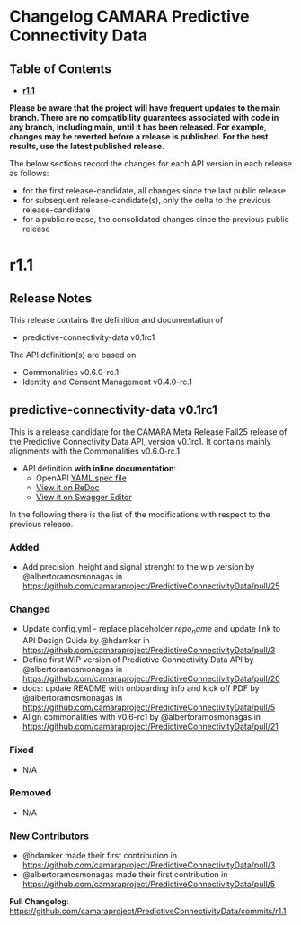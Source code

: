 # Changelog CAMARA Predictive Connectivity Data

## Table of Contents
- **[r1.1](#r11)**

**Please be aware that the project will have frequent updates to the main branch. There are no compatibility guarantees associated with code in any branch, including main, until it has been released. For example, changes may be reverted before a release is published. For the best results, use the latest published release.**

The below sections record the changes for each API version in each release as follows:
* for the first release-candidate, all changes since the last public release
* for subsequent release-candidate(s), only the delta to the previous release-candidate
* for a public release, the consolidated changes since the previous public release

# r1.1

## Release Notes
This release contains the definition and documentation of
* predictive-connectivity-data v0.1rc1

The API definition(s) are based on
* Commonalities v0.6.0-rc.1
* Identity and Consent Management v0.4.0-rc.1

## predictive-connectivity-data v0.1rc1

This is a release candidate for the CAMARA Meta Release Fall25 release of the Predictive Connectivity Data API, version v0.1rc1. It contains mainly alignments with the Commonalities v0.6.0-rc.1.

- API definition **with inline documentation**:
  - OpenAPI [YAML spec file](https://github.com/camaraproject/PredictiveConnectivityData/blob/r1.1/code/API_definitions/predictive-connectivity-data.yaml)
  - [View it on ReDoc](https://redocly.github.io/redoc/?url=https://raw.githubusercontent.com/camaraproject/PredictiveConnectivityData/r1.1/code/API_definitions/predictive-connectivity-data.yaml&nocors)
  - [View it on Swagger Editor](https://camaraproject.github.io/swagger-ui/?url=https://raw.githubusercontent.com/camaraproject/PredictiveConnectivityData/r1.1/code/API_definitions/predictive-connectivity-data.yaml)

In the following there is the list of the modifications with respect to the previous release.

### Added
* Add precision, height and signal strenght to the wip version by @albertoramosmonagas in https://github.com/camaraproject/PredictiveConnectivityData/pull/25

### Changed
* Update config.yml - replace placeholder $repo_name$ and update link to API Design Guide by @hdamker in https://github.com/camaraproject/PredictiveConnectivityData/pull/3
* Define first WIP version of Predictive Connectivity Data API by @albertoramosmonagas in https://github.com/camaraproject/PredictiveConnectivityData/pull/20
* docs: update README with onboarding info and kick off PDF by @albertoramosmonagas in https://github.com/camaraproject/PredictiveConnectivityData/pull/5
* Align commonalities with v0.6-rc1 by @albertoramosmonagas in https://github.com/camaraproject/PredictiveConnectivityData/pull/21

### Fixed
* N/A

### Removed
* N/A

### New Contributors
* @hdamker made their first contribution in https://github.com/camaraproject/PredictiveConnectivityData/pull/3
* @albertoramosmonagas made their first contribution in https://github.com/camaraproject/PredictiveConnectivityData/pull/5

**Full Changelog**: https://github.com/camaraproject/PredictiveConnectivityData/commits/r1.1